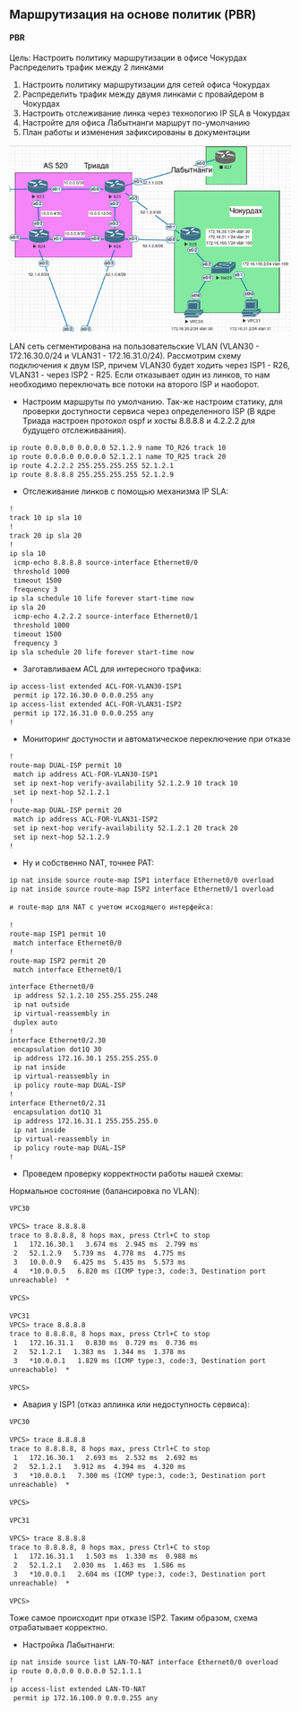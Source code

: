 ## Маршрутизация на основе политик (PBR)

#### PBR

Цель: Настроить политику маршрутизации в офисе Чокурдах Распределить трафик между 2 линками


1. Настроить политику маршрутизации для сетей офиса Чокурдах
2. Распределить трафик между двумя линками с провайдером в Чокурдах
3. Настроить отслеживание линка через технологию IP SLA в Чокурдах
4. Настройте для офиса Лабытнанги маршрут по-умолчанию
5. План работы и изменения зафиксированы в документации 

![](net1.png)

LAN сеть сегментирована на пользовательские VLAN (VLAN30 - 172.16.30.0/24  и VLAN31 - 172.16.31.0/24). Рассмотрим схему подключения к двум ISP, причем VLAN30 будет ходить через ISP1 - R26, VLAN31 - через ISP2 - R25. Если отказывает один из линков, то нам необходимо переключать все потоки на второго ISP и наоборот. 

* Настроим маршруты по умолчанию. Так-же настроим статику, для проверки доступности сервиса через определенного ISP (В ядре Триада настроен протокол ospf и хосты 8.8.8.8 и 4.2.2.2 для будущего отслеживаания).

```
ip route 0.0.0.0 0.0.0.0 52.1.2.9 name TO_R26 track 10
ip route 0.0.0.0 0.0.0.0 52.1.2.1 name TO_R25 track 20
ip route 4.2.2.2 255.255.255.255 52.1.2.1
ip route 8.8.8.8 255.255.255.255 52.1.2.9
```

* Отслеживание линков с помощью механизма IP SLA:
```
!
track 10 ip sla 10
!
track 20 ip sla 20
!
ip sla 10
 icmp-echo 8.8.8.8 source-interface Ethernet0/0
 threshold 1000
 timeout 1500
 frequency 3
ip sla schedule 10 life forever start-time now
ip sla 20
 icmp-echo 4.2.2.2 source-interface Ethernet0/1
 threshold 1000
 timeout 1500
 frequency 3
ip sla schedule 20 life forever start-time now
```

* Заготавливаем ACL для интересного трафика:

```
ip access-list extended ACL-FOR-VLAN30-ISP1
 permit ip 172.16.30.0 0.0.0.255 any
ip access-list extended ACL-FOR-VLAN31-ISP2
 permit ip 172.16.31.0 0.0.0.255 any
!
```

* Мониторинг достуности и автоматическое переключение при отказе

```
!         
route-map DUAL-ISP permit 10
 match ip address ACL-FOR-VLAN30-ISP1
 set ip next-hop verify-availability 52.1.2.9 10 track 10
 set ip next-hop 52.1.2.1
!         
route-map DUAL-ISP permit 20
 match ip address ACL-FOR-VLAN31-ISP2
 set ip next-hop verify-availability 52.1.2.1 20 track 20
 set ip next-hop 52.1.2.9
!
```

* Ну и собственно NAT, точнее PAT:

```
ip nat inside source route-map ISP1 interface Ethernet0/0 overload
ip nat inside source route-map ISP2 interface Ethernet0/1 overload 

и route-map для NAT с учетом исходящего интерфейса:

!         
route-map ISP1 permit 10
 match interface Ethernet0/0
!         
route-map ISP2 permit 20
 match interface Ethernet0/1
```

```
interface Ethernet0/0
 ip address 52.1.2.10 255.255.255.248
 ip nat outside
 ip virtual-reassembly in
 duplex auto
!
interface Ethernet0/2.30
 encapsulation dot1Q 30
 ip address 172.16.30.1 255.255.255.0
 ip nat inside
 ip virtual-reassembly in
 ip policy route-map DUAL-ISP
!
interface Ethernet0/2.31
 encapsulation dot1Q 31
 ip address 172.16.31.1 255.255.255.0
 ip nat inside
 ip virtual-reassembly in
 ip policy route-map DUAL-ISP
!
```

* Проведем проверку корректности работы нашей схемы:

Нормальное состояние (балансировка по VLAN):

```
VPC30

VPCS> trace 8.8.8.8
trace to 8.8.8.8, 8 hops max, press Ctrl+C to stop
 1   172.16.30.1   3.674 ms  2.945 ms  2.799 ms
 2   52.1.2.9   5.739 ms  4.778 ms  4.775 ms
 3   10.0.0.9   6.425 ms  5.435 ms  5.573 ms
 4   *10.0.0.5   6.820 ms (ICMP type:3, code:3, Destination port unreachable)  *

VPCS> 

VPC31
VPCS> trace 8.8.8.8
trace to 8.8.8.8, 8 hops max, press Ctrl+C to stop
 1   172.16.31.1   0.830 ms  0.729 ms  0.736 ms
 2   52.1.2.1   1.383 ms  1.344 ms  1.378 ms
 3   *10.0.0.1   1.829 ms (ICMP type:3, code:3, Destination port unreachable)  *

VPCS> 
```

* Авария у ISP1 (отказ аплинка или недоступность сервиса):

```
VPC30

VPCS> trace 8.8.8.8
trace to 8.8.8.8, 8 hops max, press Ctrl+C to stop
 1   172.16.30.1   2.693 ms  2.532 ms  2.692 ms
 2   52.1.2.1   3.912 ms  4.394 ms  4.320 ms
 3   *10.0.0.1   7.300 ms (ICMP type:3, code:3, Destination port unreachable)  *

VPCS>

VPC31

VPCS> trace 8.8.8.8
trace to 8.8.8.8, 8 hops max, press Ctrl+C to stop
 1   172.16.31.1   1.503 ms  1.330 ms  0.988 ms
 2   52.1.2.1   2.030 ms  1.463 ms  1.586 ms
 3   *10.0.0.1   2.604 ms (ICMP type:3, code:3, Destination port unreachable)  *

VPCS>
```
Тоже самое происходит при отказе ISP2. Таким образом, cхема отрабатывает корректно.


* Настройка Лабытнанги:

```
ip nat inside source list LAN-TO-NAT interface Ethernet0/0 overload
ip route 0.0.0.0 0.0.0.0 52.1.1.1
!
ip access-list extended LAN-TO-NAT
 permit ip 172.16.100.0 0.0.0.255 any
```
